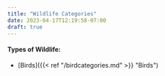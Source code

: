 ```yaml
---
title: "Wildlife Categories"
date: 2023-04-17T12:19:58-07:00
draft: true
---
```


#### Types of Wildlife:
* [Birds]({{< ref "/birdcategories.md" >}} "Birds")
